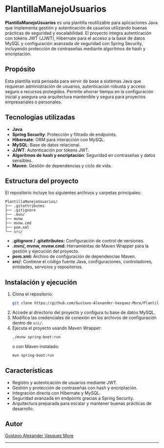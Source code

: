 # PlantillaManejoUsuarios

**PlantillaManejoUsuarios** es una plantilla reutilizable para aplicaciones Java que implementa gestión y autenticación de usuarios utilizando buenas prácticas de seguridad y escalabilidad. El proyecto integra autenticación con tokens JWT (JJWT), Hibernate para el acceso a la base de datos MySQL y configuración avanzada de seguridad con Spring Security, incluyendo protección de contraseñas mediante algoritmos de hash y encriptación.

## Propósito

Esta plantilla está pensada para servir de base a sistemas Java que requieran administración de usuarios, autenticación robusta y acceso seguro a recursos protegidos. Permite ahorrar tiempo en la configuración inicial y asegura una arquitectura mantenible y segura para proyectos empresariales o personales.

## Tecnologías utilizadas

- **Java**
- **Spring Security**: Protección y filtrado de endpoints.
- **Hibernate**: ORM para interacción con MySQL.
- **MySQL**: Base de datos relacional.
- **JJWT**: Autenticación por tokens JWT.
- **Algoritmos de hash y encriptación**: Seguridad en contraseñas y datos sensibles.
- **Maven**: Gestión de dependencias y ciclo de vida.

## Estructura del proyecto

El repositorio incluye los siguientes archivos y carpetas principales:

```
PlantillaManejoUsuarios/
├── .gitattributes
├── .gitignore
├── .mvn/
├── mvnw
├── mvnw.cmd
├── pom.xml
└── src/
```

- **.gitignore / .gitattributes:** Configuración de control de versiones.
- **.mvn/, mvnw, mvnw.cmd:** Herramientas de Maven Wrapper para la gestión y ejecución del proyecto.
- **pom.xml:** Archivo de configuración de dependencias Maven.
- **src/**: Contiene el código fuente Java, configuraciones, controladores, entidades, servicios y repositorios.

## Instalación y ejecución

1. Clona el repositorio:
   ```bash
   git clone https://github.com/Gustavo-Alexander-Vasquez-More/PlantillaManejoUsuarios.git
   ```
2. Accede al directorio del proyecto y configura tu base de datos MySQL.
3. Modifica las credenciales de conexión en los archivos de configuración dentro de `src/`.
4. Ejecuta el proyecto usando Maven Wrapper:
   ```bash
   ./mvnw spring-boot:run
   ```
   o con Maven instalado:
   ```bash
   mvn spring-boot:run
   ```

## Características

- Registro y autenticación de usuarios mediante JWT.
- Gestión y protección de contraseñas con hash y encriptación.
- Integración directa con Hibernate y MySQL.
- Seguridad avanzada en endpoints gracias a Spring Security.
- Arquitectura preparada para escalar y mantener buenas prácticas de desarrollo.

## Autor

[Gustavo Alexander Vasquez More](https://github.com/Gustavo-Alexander-Vasquez-More)

---

